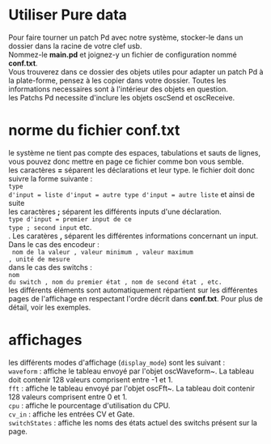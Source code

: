 # Utiliser Pure data
Pour faire tourner un patch Pd avec notre système, stocker-le dans un dossier dans la racine de votre clef usb.<br/> Nommez-le <b>main.pd</b> et joignez-y un fichier de configuration nommé <b>conf.txt</b>.<br/>
Vous trouverez dans ce dossier des objets utiles pour adapter un patch Pd à la plate-forme, pensez à les copier dans votre dossier. Toutes les informations necessaires sont à l'intérieur des objets en question.<br/>
les Patchs Pd necessite d'inclure les objets oscSend et oscReceive.<br/>
# norme du fichier conf.txt
le système ne tient pas compte des espaces, tabulations et sauts de lignes, vous pouvez donc mettre en page ce fichier comme bon vous semble.<br/>
les caractères <b>=</b> séparent les déclarations et leur type. le fichier doit donc suivre la forme suivante :<br/>
<code>type d'input = liste d'input = autre type d'input = autre liste</code> et ainsi de suite<br/>
les caractères <b>;</b> séparent les différents inputs d'une déclaration.<br/>
<code>type d'input = premier input de ce type ; second input</code> etc.<br/>. 
  Les caratères <b>,</b> séparent les différentes informations concernant un input. Dans le cas des encodeur :<br/><code> nom de la valeur , valeur minimum , valeur maximum , unité de mesure</code><br/>
  dans le cas des switchs :<br/>
  <code>nom du switch , nom du premier état , nom de second état , etc.</code><br/>
les différents éléments sont automatiquement répartient sur les différentes pages de l'affichage en respectant l'ordre décrit dans <b>conf.txt</b>. Pour plus de détail, voir les exemples.

# affichages

les différents modes d'affichage (<code>display_mode</code>) sont les suivant :<br/>
<code>waveform</code> : affiche le tableau envoyé par l'objet oscWaveform~. La tableau doit contenir 128 valeurs comprisent entre -1 et 1.<br/>
<code>fft</code> : affiche le tableau envoyé par l'objet oscFft~. La tableau doit contenir 128 valeurs comprisent entre 0 et 1.<br/>
<code>cpu</code> : affiche le pourcentage d'utilisation du CPU.<br/>
  <code>cv_in</code> : affiche les entrées CV et Gate.<br/>
    <code>switchStates</code> : affiche les noms des états actuel des switchs présent sur la page.<br/>
  
